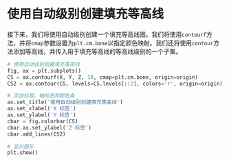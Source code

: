# 使用自动级别创建填充等高线

接下来，我们将使用自动级别创建一个填充等高线图。我们将使用`contourf`方法，并将`cmap`参数设置为`plt.cm.bone`以指定颜色映射。我们还将使用`contour`方法添加等高线，并传入用于填充等高线的等高线级别的一个子集。

```python
# 使用自动级别创建填充等高线
fig, ax = plt.subplots()
CS = ax.contourf(X, Y, Z, 10, cmap=plt.cm.bone, origin=origin)
CS2 = ax.contour(CS, levels=CS.levels[::2], colors='r', origin=origin)

# 添加标题、轴标签和颜色条
ax.set_title('使用自动级别创建填充等高线')
ax.set_xlabel('X 标签')
ax.set_ylabel('Y 标签')
cbar = fig.colorbar(CS)
cbar.ax.set_ylabel('Z 标签')
cbar.add_lines(CS2)

# 显示图形
plt.show()
```
